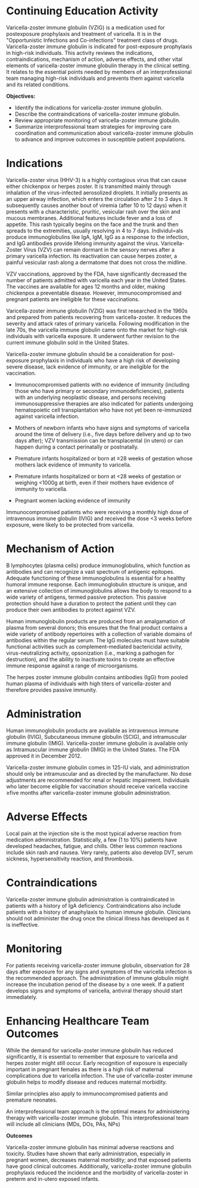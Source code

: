 # Continuing Education Activity

Varicella-zoster immune globulin (VZIG) is a medication used for postexposure prophylaxis and treatment of varicella. It is in the "Opportunistic Infections and Co-infections" treatment class of drugs. Varicella-zoster immune globulin is indicated for post-exposure prophylaxis in high-risk individuals. This activity reviews the indications, contraindications, mechanism of action, adverse effects, and other vital elements of varicella-zoster immune globulin therapy in the clinical setting. It relates to the essential points needed by members of an interprofessional team managing high-risk individuals and prevents them against varicella and its related conditions.

**Objectives:**
- Identify the indications for varicella-zoster immune globulin.
- Describe the contraindications of varicella-zoster immune globulin.
- Review appropriate monitoring of varicella-zoster immune globulin.
- Summarize interprofessional team strategies for improving care coordination and communication about varicella-zoster immune globulin to advance and improve outcomes in susceptible patient populations.

# Indications

Varicella-zoster virus (HHV-3) is a highly contagious virus that can cause either chickenpox or herpes zoster. It is transmitted mainly through inhalation of the virus-infected aerosolized droplets. It initially presents as an upper airway infection, which enters the circulation after 2 to 3 days. It subsequently causes another bout of viremia (after 10 to 12 days) when it presents with a characteristic, pruritic, vesicular rash over the skin and mucous membranes. Additional features include fever and a loss of appetite. This rash typically begins on the face and the trunk and then spreads to the extremities, usually resolving in 4 to 7 days. Individul=als produce immunoglobulins like IgA, IgM, IgG as a response to the infection, and IgG antibodies provide lifelong immunity against the virus. Varicella-Zoster Virus (VZV) can remain dormant in the sensory nerves after a primary varicella infection. Its reactivation can cause herpes zoster, a painful vesicular rash along a dermatome that does not cross the midline.

VZV vaccinations, approved by the FDA, have significantly decreased the number of patients admitted with varicella each year in the United States. The vaccines are available for ages 12 months and older, making chickenpox a preventable disease. However, immunocompromised and pregnant patients are ineligible for these vaccinations.

Varicella-zoster immune globulin (VZIG) was first researched in the 1960s and prepared from patients recovering from varicella-zoster. It reduces the severity and attack rates of primary varicella. Following modification in the late 70s, the varicella immune globulin came onto the market for high-risk individuals with varicella exposure. It underwent further revision to the current immune globulin sold in the United States.

Varicella-zoster immune globulin should be a consideration for post-exposure prophylaxis in individuals who have a high risk of developing severe disease, lack evidence of immunity, or are ineligible for the vaccination.

- Immunocompromised patients with no evidence of immunity (including those who have primary or secondary immunodeficiencies), patients with an underlying neoplastic disease, and persons receiving immunosuppressive therapies are also indicated for patients undergoing hematopoietic cell transplantation who have not yet been re-immunized against varicella infection.

- Mothers of newborn infants who have signs and symptoms of varicella around the time of delivery (i.e., five days before delivery and up to two days after); VZV transmission can be transplacental (in utero) or can happen during a contact perinatally or postnatally.

- Premature infants hospitalized or born at ≥28 weeks of gestation whose mothers lack evidence of immunity to varicella.

- Premature infants hospitalized or born at <28 weeks of gestation or weighing <1000g at birth, even if their mothers have evidence of immunity to varicella.

- Pregnant women lacking evidence of immunity

Immunocompromised patients who were receiving a monthly high dose of intravenous immune globulin (IVIG) and received the dose <3 weeks before exposure, were likely to be protected from varicella.

# Mechanism of Action

B lymphocytes (plasma cells) produce immunoglobulins, which function as antibodies and can recognize a vast spectrum of antigenic epitopes. Adequate functioning of these immunoglobulins is essential for a healthy humoral immune response. Each immunoglobulin structure is unique, and an extensive collection of immunoglobulins allows the body to respond to a wide variety of antigens, termed passive protection. This passive protection should have a duration to protect the patient until they can produce their own antibodies to protect against VZV.

Human immunoglobulin products are produced from an amalgamation of plasma from several donors; this ensures that the final product contains a wide variety of antibody repertoires with a collection of variable domains of antibodies within the regular serum. The IgG molecules must have suitable functional activities such as complement-mediated bactericidal activity, virus-neutralizing activity, opsonization (i.e., marking a pathogen for destruction), and the ability to inactivate toxins to create an effective immune response against a range of microorganisms.

The herpes zoster immune globulin contains antibodies (IgG) from pooled human plasma of individuals with high titers of varicella-zoster and therefore provides passive immunity.

# Administration

Human immunoglobulin products are available as intravenous immune globulin (IVIG), Subcutaneous immune globulin (SCIG), and intramuscular immune globulin (IMIG). Varicella-zoster immune globulin is available only as Intramuscular immune globulin (IMIG) in the United States. The FDA approved it in December 2012.

Varicella-zoster immune globulin comes in 125-IU vials, and administration should only be intramuscular and as directed by the manufacturer. No dose adjustments are recommended for renal or hepatic impairment. Individuals who later become eligible for vaccination should receive varicella vaccine ≥five months after varicella-zoster immune globulin administration.

# Adverse Effects

Local pain at the injection site is the most typical adverse reaction from medication administration. Statistically, a few (1 to 10%) patients have developed headaches, fatigue, and chills. Other less common reactions include skin rash and nausea. Very rarely, patients also develop DVT, serum sickness, hypersensitivity reaction, and thrombosis.

# Contraindications

Varicella-zoster immune globulin administration is contraindicated in patients with a history of IgA deficiency. Contraindications also include patients with a history of anaphylaxis to human immune globulin. Clinicians should not administer the drug once the clinical illness has developed as it is ineffective.

# Monitoring

For patients receiving varicella-zoster immune globulin, observation for 28 days after exposure for any signs and symptoms of the varicella infection is the recommended approach. The administration of immune globulin might increase the incubation period of the disease by ≥ one week. If a patient develops signs and symptoms of varicella, antiviral therapy should start immediately.

# Enhancing Healthcare Team Outcomes

While the demand for varicella-zoster immune globulin has reduced significantly, it is essential to remember that exposure to varicella and herpes zoster might still occur. Early recognition of exposure is especially important in pregnant females as there is a high risk of maternal complications due to varicella infection. The use of varicella-zoster immune globulin helps to modify disease and reduces maternal morbidity.

Similar principles also apply to immunocompromised patients and premature neonates.

An interprofessional team approach is the optimal means for administering therapy with varicella-zoster immune globulin. This interprofessional team will include all clinicians (MDs, DOs, PAs, NPs)

**Outcomes**

Varicella-zoster immune globulin has minimal adverse reactions and toxicity. Studies have shown that early administration, especially in pregnant women, decreases maternal morbidity; and that exposed patients have good clinical outcomes. Additionally, varicella-zoster immune globulin prophylaxis reduced the incidence and the morbidity of varicella-zoster in preterm and in-utero exposed infants.